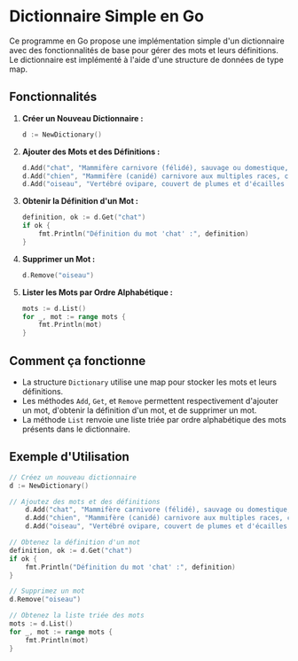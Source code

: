 # Dictionnaire Simple en Go

Ce programme en Go propose une implémentation simple d'un dictionnaire avec des fonctionnalités de base pour gérer des mots et leurs définitions. Le dictionnaire est implémenté à l'aide d'une structure de données de type map.

## Fonctionnalités

1. **Créer un Nouveau Dictionnaire :**
    ```go
    d := NewDictionary()
    ```

2. **Ajouter des Mots et des Définitions :**
    ```go
	d.Add("chat", "Mammifère carnivore (félidé), sauvage ou domestique, au museau court et arrondi.")
	d.Add("chien", "Mammifère (canidé) carnivore aux multiples races, caractérisé par sa facilité à être domestiqué, par une course rapide, un excellent odorat et par son cri spécifique, l'aboiement.")
	d.Add("oiseau", "Vertébré ovipare, couvert de plumes et d'écailles cornées, à respiration pulmonaire, homéotherme, aux mâchoires sans dents revêtues d'un bec corné, et aux membres antérieurs, ou ailes, normalement adaptés au vol.")

    ```

3. **Obtenir la Définition d'un Mot :**
    ```go
    definition, ok := d.Get("chat")
    if ok {
        fmt.Println("Définition du mot 'chat' :", definition)
    }
    ```

4. **Supprimer un Mot :**
    ```go
    d.Remove("oiseau")
    ```

5. **Lister les Mots par Ordre Alphabétique :**
    ```go
    mots := d.List()
    for _, mot := range mots {
        fmt.Println(mot)
    }
    ```

## Comment ça fonctionne

- La structure `Dictionary` utilise une map pour stocker les mots et leurs définitions.
- Les méthodes `Add`, `Get`, et `Remove` permettent respectivement d'ajouter un mot, d'obtenir la définition d'un mot, et de supprimer un mot.
- La méthode `List` renvoie une liste triée par ordre alphabétique des mots présents dans le dictionnaire.

## Exemple d'Utilisation

```go
// Créez un nouveau dictionnaire
d := NewDictionary()

// Ajoutez des mots et des définitions
	d.Add("chat", "Mammifère carnivore (félidé), sauvage ou domestique, au museau court et arrondi.")
	d.Add("chien", "Mammifère (canidé) carnivore aux multiples races, caractérisé par sa facilité à être domestiqué, par une course rapide, un excellent odorat et par son cri spécifique, l'aboiement.")
	d.Add("oiseau", "Vertébré ovipare, couvert de plumes et d'écailles cornées, à respiration pulmonaire, homéotherme, aux mâchoires sans dents revêtues d'un bec corné, et aux membres antérieurs, ou ailes, normalement adaptés au vol.")

// Obtenez la définition d'un mot
definition, ok := d.Get("chat")
if ok {
    fmt.Println("Définition du mot 'chat' :", definition)
}

// Supprimez un mot
d.Remove("oiseau")

// Obtenez la liste triée des mots
mots := d.List()
for _, mot := range mots {
    fmt.Println(mot)
}
